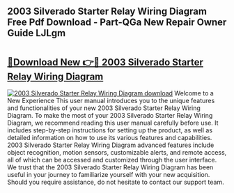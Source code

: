 ## 2003 Silverado Starter Relay Wiring Diagram Free Pdf Download - Part-QGa New Repair Owner Guide LJLgm

# <h2><a href="http://dfn8gp.blite.top/?on=2003+Silverado+Starter+Relay+Wiring+Diagram">🔗Download New 👉🔴 2003 Silverado Starter Relay Wiring Diagram</a></h2>

[![2003 Silverado Starter Relay Wiring Diagram download](https://i.imgur.com/lujVjoI.png)](http://dfn8gp.blite.top/?on=2003+Silverado+Starter+Relay+Wiring+Diagram)
Welcome to a New Experience This user manual introduces you to the unique features and functionalities of your new 2003 Silverado Starter Relay Wiring Diagram. To make the most of your 2003 Silverado Starter Relay Wiring Diagram, we recommend reading this user manual carefully before use. It includes step-by-step instructions for setting up the product, as well as detailed information on how to use its various features and capabilities. 2003 Silverado Starter Relay Wiring Diagram advanced features include object recognition, motion sensors, customizable alerts, and remote access, all of which can be accessed and customized through the user interface. We trust that the 2003 Silverado Starter Relay Wiring Diagram has been useful in your journey to familiarize yourself with your new acquisition. Should you require assistance, do not hesitate to contact our support team.
